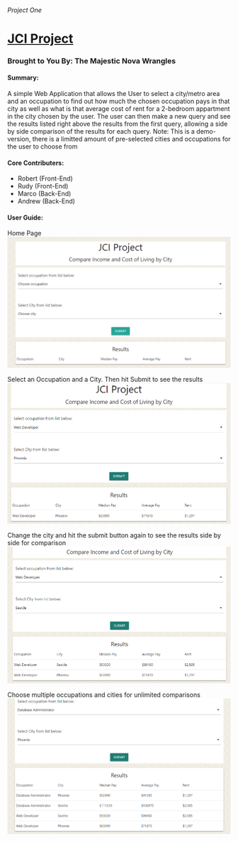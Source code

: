 ###### Project One
# [JCI Project](https://www.github.com/WeNeedToPutTheURLHere)

### Brought to You By: The Majestic Nova Wrangles


#### Summary:
A simple Web Application that allows the User to select a city/metro area and an occupation to find out how much the chosen occupation pays in that city as well as what is that average cost of rent for a 2-bedroom appartment in the city chosen by the user. The user can then make a new query and see the results listed right above the results from the first query, allowing a side by side comparison of the results for each query.
Note: This is a demo-version, there is a limitted amount of pre-selected cities and occupations for the user to choose from

#### Core Contributers:
* Robert (Front-End)
* Rudy (Front-End)
* Marco (Back-End)
* Andrew (Back-End)

#### User Guide:

Home Page
![Home Page](assets/images/HomePage.PNG)


Select an Occupation and a City. Then hit Submit to see the results
![Single Query](assets/images/Query.PNG)


Change the city and hit the submit button again to see the results side by side for comparison
![Single Query](assets/images/Query2.PNG)


Choose multiple occupations and cities for unlimited comparisons
![Single Query](assets/images/MultiQuery.PNG)

